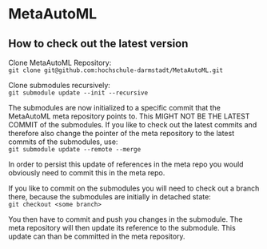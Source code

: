 # MetaAutoML

## How to check out the latest version

Clone MetaAutoML Repository:  
`git clone git@github.com:hochschule-darmstadt/MetaAutoML.git`

Clone submodules recursively:  
`git submodule update --init --recursive`

The submodules are now initialized to a specific commit that the MetaAutoML meta repository points to.
This MIGHT NOT BE THE LATEST COMMIT of the submodules.
If you like to check out the latest commits and therefore also change the pointer of the meta repository to the latest commits of the submodules, use:  
`git submodule update --remote --merge`

In order to persist this update of references in the meta repo you would obviously need to commit this in the meta repo.

If you like to commit on the submodules you will need to check out a branch there, because the submodules are initially in detached state:  
`git checkout <some branch>`

You then have to commit and push you changes in the submodule. The meta repository will then update its reference to the submodule.
This update can than be committed in the meta repository.
